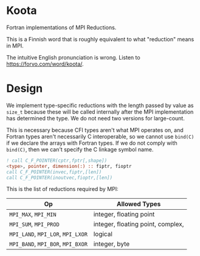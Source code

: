 # Koota

Fortran implementations of MPI Reductions.

This is a Finnish word that is roughly equivalent to what "reduction" means in MPI.

The intuitive English pronunciation is wrong.  Listen to https://forvo.com/word/koota/.

# Design

We implement type-specific reductions with the length passed by value as `size_t`
because these will be called internally after the MPI implementation has 
determined the type.  We do not need two versions for large-count.

This is necessary because CFI types aren't what MPI operates on,
and Fortran types aren't necessarily C interoperable, so we cannot
use `bind(C)` if we declare the arrays with Fortran types.
If we do not comply with `bind(C)`, then we can't specify the C linkage symbol name.
```fortran
! call C_F_POINTER(cptr,fptr[,shape])
<type>, pointer, dimension(:) :: fiptr, fioptr
call C_F_POINTER(invec,fiptr,[len])
call C_F_POINTER(inoutvec,fioptr,[len])
```

This is the list of reductions required by MPI:

Op | Allowed Types
-- | -------------
`MPI_MAX`, `MPI_MIN`              |  integer, floating point
`MPI_SUM`, `MPI_PROD`             |  integer, floating point, complex,
`MPI_LAND`, `MPI_LOR`, `MPI_LXOR` |  logical
`MPI_BAND`, `MPI_BOR`, `MPI_BXOR` |  integer, byte




